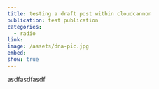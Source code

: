 ```yaml
---
title: testing a draft post within cloudcannon
publication: test publication
categories:
  - radio
link:
image: /assets/dna-pic.jpg
embed:
show: true
---
```


asdfasdfasdf